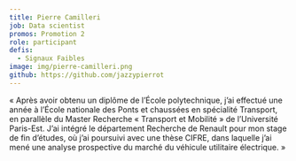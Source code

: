 ```yaml
---
title: Pierre Camilleri
job: Data scientist
promos: Promotion 2
role: participant
defis:
  - Signaux Faibles
image: img/pierre-camilleri.png
github: https://github.com/jazzypierrot
---
```

« Après avoir obtenu un diplôme de l’École polytechnique, j’ai effectué une année à l’École nationale des Ponts et chaussées en spécialité Transport, en parallèle du Master Recherche « Transport et Mobilité » de l’Université Paris-Est. J’ai intégré le département Recherche de Renault pour mon stage de fin d’études, où j’ai poursuivi avec une thèse CIFRE, dans laquelle j’ai mené une analyse prospective du marché du véhicule utilitaire électrique. »